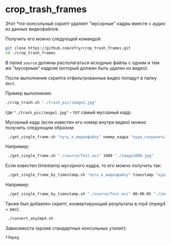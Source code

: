 # crop_trash_frames

Этот *nix-консольный скрипт удаляет "мусорные" кадры вместе с аудио из данных видеофайлов.

Получить его можно следующей командой:
```bash
git clone https://github.com/ofry/crop_trash_frames.git
cd ./crop_trash_frames
```

В папке `source` должны располагаться исходные файлы с одним и тем же "мусорным" кадром (который должен быть удален
из видео).

После выполнения скрипта отфильтрованные видео попадут
в папку `dest`.

Пример выполнения:

```bash
./crop_trash.sh "./trash_pic/image1.jpg"
```

где `"./trash_pic/image1.jpg"` - тот самый мусорный кадр.

Мусорный кадр (если известен его номер внутри видео) можно получить следующим образом:
```bash
 ./get_single_frame.sh "путь_к_видеофайлу" номер_кадра "куда_сохранять"
```
Например:
```bash
 ./get_single_frame.sh "./source/Test.avi" 1000 "./image1000.jpg"
```

Если известен timestamp мусорного кадра, то его можно получить так:
```bash
 ./get_single_frame_by_timestamp.sh "путь_к_видеофайлу" timestamp "куда_сохранять"
```
Например:
```bash
 ./get_single_frame_by_timestamp.sh "./source/Test.avi" 00:00:05 "./image1000.jpg"
```

Также был добавлен скрипт, конвертирующий результаты в mp4 (mpeg4 + aac).
```bash
 ./convert_any2mp4.sh
```

Зависимости (кроме стандартных консольных утилит):

```
ffmpeg
```